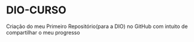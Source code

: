 # DIO-CURSO

Criação do meu Primeiro Repositório(para a DIO) no GitHub com intuito de compartilhar o meu progresso
